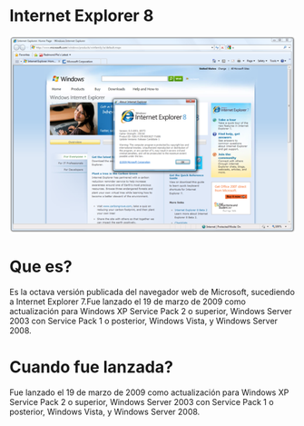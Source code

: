 # Internet Explorer 8

![Internetexplorer8](https://github.com/CarlosMilanDiaz/SMX2-M8UF1A1-HistoriaWeb-2006-2020-InternetExplorer8-CarlosMilan/blob/main/Internetexplorer8.png)

# Que es?
Es la octava versión publicada del navegador web de Microsoft, sucediendo a Internet Explorer 7.Fue lanzado el 19 de marzo de 2009 como actualización para Windows XP Service Pack 2 o superior, Windows Server 2003 con Service Pack 1 o posterior, Windows Vista, y Windows Server 2008.

# Cuando fue lanzada?
Fue lanzado el 19 de marzo de 2009 como actualización para Windows XP Service Pack 2 o superior, Windows Server 2003 con Service Pack 1 o posterior, Windows Vista, y Windows Server 2008.
